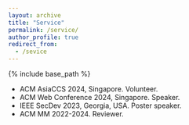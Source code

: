 ```yaml
---
layout: archive
title: "Service"
permalink: /service/
author_profile: true
redirect_from:
  - /sevice
---
```


{% include base_path %}

* ACM AsiaCCS 2024, Singapore. Volunteer.
* ACM Web Conference 2024, Singapore. Speaker.
* IEEE SecDev 2023, Georgia, USA. Poster speaker.
* ACM MM 2022-2024. Reviewer.  
